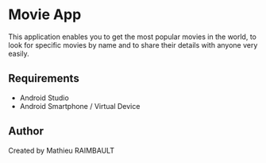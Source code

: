 # Movie App 

This application enables you to get the most popular movies in the world, to look for specific movies by name and to share
their details with anyone very easily. 

## Requirements 

- Android Studio 
- Android Smartphone / Virtual Device 

## Author

Created by Mathieu RAIMBAULT